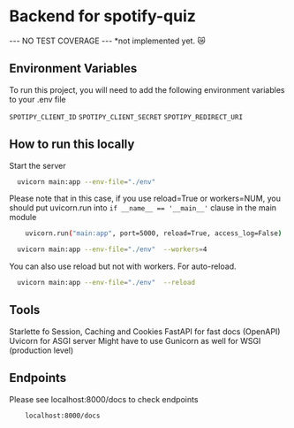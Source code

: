 # Backend for spotify-quiz

--- NO TEST COVERAGE ---  *not implemented yet. :crying_cat_face:

## Environment Variables

To run this project, you will need to add the following environment variables to your .env file

`SPOTIPY_CLIENT_ID`
`SPOTIPY_CLIENT_SECRET`
`SPOTIPY_REDIRECT_URI` 

## How to run this locally

Start the server

```bash
  uvicorn main:app --env-file="./env"  
```
Please note that in this case, if you use reload=True or workers=NUM, you should put uvicorn.run into `if __name__ == '__main__'` clause in the main module
```bash
    uvicorn.run("main:app", port=5000, reload=True, access_log=False)
```
```bash
  uvicorn main:app --env-file="./env"  --workers=4
```
You can also use reload but not with workers. For auto-reload. 
```bash
  uvicorn main:app --env-file="./env"  --reload
```

## Tools 
Starlette fo Session, Caching and Cookies
FastAPI for fast docs (OpenAPI)
Uvicorn for ASGI server
Might have to use Gunicorn as well for WSGI (production level)
## Endpoints
Please see localhost:8000/docs to check endpoints
```bash
    localhost:8000/docs
```
